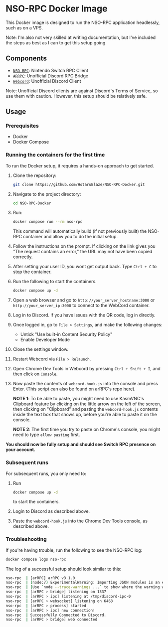 # NSO-RPC Docker Image

This Docker image is designed to run the NSO-RPC application headlessly, such as on a VPS.

Note: I'm also not very skilled at writing documentation, but I've included the steps as best as I can to get this setup going.

## Components

- [`NSO-RPC`](https://github.com/MCMi460/NSO-RPC): Nintendo Switch RPC Client
- [`ARRPC`](https://github.com/OpenAsar/arrpc): Unofficial Discord RPC Bridge
- [`Webcord`](https://github.com/SpacingBat3/WebCord): Unofficial Discord Client

Note: Unofficial Discord clients are against Discord's Terms of Service, so use them with caution. However, this setup should be relatively safe.

## Usage

### Prerequisites
- Docker
- Docker Compose

### Running the containers for the first time

To run the Docker setup, it requires a hands-on approach to get started.

1. Clone the repository:
   ```sh
   git clone https://github.com/HotaruBlaze/NSO-RPC-Docker.git
   ```
1. Navigate to the project directory:
   ```sh
   cd NSO-RPC-Docker
   ```
1. Run:
   ```sh
   docker compose run --rm nso-rpc
   ```
   This command will automatically build (if not previously built) the NSO-RPC container and allow you to do the initial setup.

1. Follow the instructions on the prompt. If clicking on the link gives you "The request contains an error," the URL may not have been copied correctly.

1. After setting your user ID, you wont get output back. Type `Ctrl + C` to stop the container.

1. Run the following to start the containers.
   ```sh
   docker compose up -d
   ```

1. Open a web browser and go to `http://your_server_hostname:3000` or `http://your_server_ip:3000` to connect to the WebCord container.

1. Log in to Discord. If you have issues with the QR code, log in directly.

1. Once logged in, go to `File > Settings`, and make the following changes:
   - Untick "Use built-in Content Security Policy"
   - Enable Developer Mode

1. Close the settings window.

1. Restart Webcord via `File > Relaunch`.

1. Open Chrome Dev Tools in Webcord by pressing `Ctrl + Shift + I`, and then click on `Console`.

1. Now paste the contents of `webcord-hook.js` into the console and press Enter. (This script can also be found on arRPC's repo [here](https://github.com/OpenAsar/arrpc/blob/main/examples/bridge_mod.js)).

   **NOTE 1**: To be able to paste, you might need to use KasmVNC's Clipboard feature by clicking on the little arrow on the left of the screen, then clicking on "Clipboard" and pasting the `webcord-hook.js` contents inside the text box that shows up, before you're able to paste it on the console.

   **NOTE 2**: The first time you try to paste on Chrome's console, you might need to type `allow pasting` first.

**You should now be fully setup and should see Switch RPC presence on your account.**

### Subsequent runs

For subsequent runs, you only need to:

1. Run
   ```sh
   docker compose up -d
   ```
   to start the containers.

2. Login to Discord as described above.

3. Paste the `webcord-hook.js` into the Chrome Dev Tools console, as described above.

### Troubleshooting

If you're having trouble, run the following to see the NSO-RPC log:

```sh
docker compose logs nso-rpc
```

The log of a successful setup should look similar to this:

```sh
nso-rpc  | [arRPC] arRPC v3.1.0
nso-rpc  | (node:7) ExperimentalWarning: Importing JSON modules is an experimental feature and might change at any time
nso-rpc  | (Use `node --trace-warnings ...` to show where the warning was created)
nso-rpc  | [arRPC > bridge] listening on 1337
nso-rpc  | [arRPC > ipc] listening at /tmp/discord-ipc-0
nso-rpc  | [arRPC > websocket] listening on 6463
nso-rpc  | [arRPC > process] started
nso-rpc  | [arRPC > ipc] new connection!
nso-rpc  | Successfully Connected to Discord.
nso-rpc  | [arRPC > bridge] web connected
```
